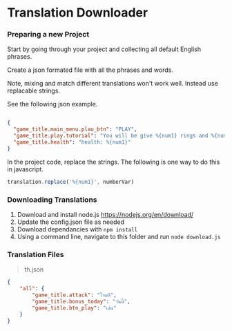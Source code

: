 # Translation Downloader

### Preparing a new Project

Start by going through your project and collecting all default English phrases.

Create a json formated file with all the phrases and words.

Note, mixing and match different translations won't work well. Instead use replacable strings.

See the following json example.

``` json

{
  "game_title.main_menu.plau_btn": "PLAY",
  "game_title.play.tutorial": "You will be give %{num1} rings and %{num2} stones.",
  "game_title.health": "health: %{num1}"
}

```

In the project code, replace the strings. The following is one way to do this in javascript.


``` javascript
translation.replace('%{num1}', numberVar)
```

### Downloading Translations

1. Download and install node.js https://nodejs.org/en/download/
2. Update the config.json file as needed
3. Download dependancies with `npm install`
4. Using a command line, navigate to this folder and run  `node download.js`

### Translation Files

>th.json

``` json
{
    "all": {
        "game_title.attack": "โจมตี",
        "game_title.bonus_today": "วันนี้",
        "game_title.btn_play": "เล่น"
    }
}
```